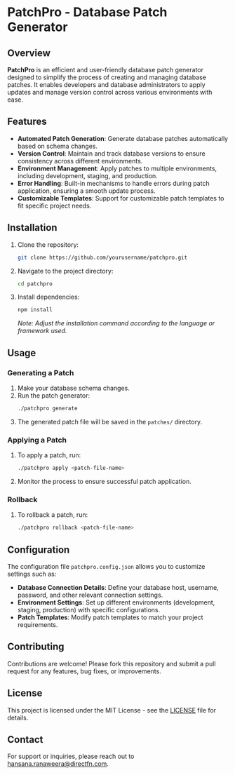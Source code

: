 # PatchPro - Database Patch Generator

## Overview

**PatchPro** is an efficient and user-friendly database patch generator designed to simplify the process of creating and managing database patches. It enables developers and database administrators to apply updates and manage version control across various environments with ease.

## Features

- **Automated Patch Generation**: Generate database patches automatically based on schema changes.
- **Version Control**: Maintain and track database versions to ensure consistency across different environments.
- **Environment Management**: Apply patches to multiple environments, including development, staging, and production.
- **Error Handling**: Built-in mechanisms to handle errors during patch application, ensuring a smooth update process.
- **Customizable Templates**: Support for customizable patch templates to fit specific project needs.

## Installation

1. Clone the repository:
    ```bash
    git clone https://github.com/yourusername/patchpro.git
    ```

2. Navigate to the project directory:
    ```bash
    cd patchpro
    ```

3. Install dependencies:
    ```bash
    npm install
    ```
    *Note: Adjust the installation command according to the language or framework used.*

## Usage

### Generating a Patch

1. Make your database schema changes.
2. Run the patch generator:
    ```bash
    ./patchpro generate
    ```
3. The generated patch file will be saved in the `patches/` directory.

### Applying a Patch

1. To apply a patch, run:
    ```bash
    ./patchpro apply <patch-file-name>
    ```
2. Monitor the process to ensure successful patch application.

### Rollback

1. To rollback a patch, run:
    ```bash
    ./patchpro rollback <patch-file-name>
    ```

## Configuration

The configuration file `patchpro.config.json` allows you to customize settings such as:

- **Database Connection Details**: Define your database host, username, password, and other relevant connection settings.
- **Environment Settings**: Set up different environments (development, staging, production) with specific configurations.
- **Patch Templates**: Modify patch templates to match your project requirements.

## Contributing

Contributions are welcome! Please fork this repository and submit a pull request for any features, bug fixes, or improvements.

## License

This project is licensed under the MIT License - see the [LICENSE](LICENSE) file for details.

## Contact

For support or inquiries, please reach out to [hansana.ranaweera@directfn.com](mailto:hansana.ranaweera@directfn.com).
